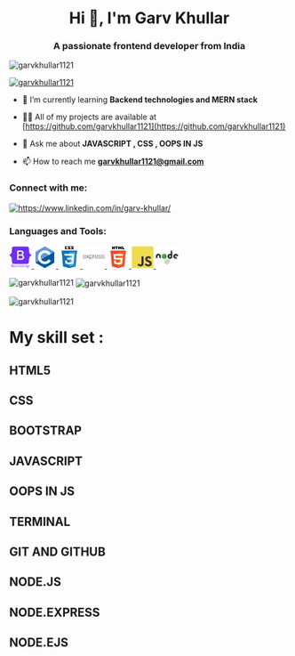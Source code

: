 <h1 align="center">Hi 👋, I'm Garv Khullar</h1>
<h3 align="center">A passionate frontend developer from India</h3>

<p align="left"> <img src="https://komarev.com/ghpvc/?username=garvkhullar1121&label=Profile%20views&color=0e75b6&style=flat" alt="garvkhullar1121" /> </p>

<p align="left"> <a href="https://github.com/ryo-ma/github-profile-trophy"><img src="https://github-profile-trophy.vercel.app/?username=garvkhullar1121" alt="garvkhullar1121" /></a> </p>

- 🌱 I’m currently learning **Backend technologies and MERN stack**

- 👨‍💻 All of my projects are available at [https://github.com/garvkhullar1121](https://github.com/garvkhullar1121)

- 💬 Ask me about **JAVASCRIPT , CSS , OOPS IN JS**

- 📫 How to reach me **garvkhullar1121@gmail.com**

<h3 align="left">Connect with me:</h3>
<p align="left">
<a href="https://linkedin.com/in/https://www.linkedin.com/in/garv-khullar/" target="blank"><img align="center" src="https://raw.githubusercontent.com/rahuldkjain/github-profile-readme-generator/master/src/images/icons/Social/linked-in-alt.svg" alt="https://www.linkedin.com/in/garv-khullar/" height="30" width="40" /></a>
</p>

<h3 align="left">Languages and Tools:</h3>
<p align="left"> <a href="https://getbootstrap.com" target="_blank" rel="noreferrer"> <img src="https://raw.githubusercontent.com/devicons/devicon/master/icons/bootstrap/bootstrap-plain-wordmark.svg" alt="bootstrap" width="40" height="40"/> </a> <a href="https://www.cprogramming.com/" target="_blank" rel="noreferrer"> <img src="https://raw.githubusercontent.com/devicons/devicon/master/icons/c/c-original.svg" alt="c" width="40" height="40"/> </a> <a href="https://www.w3schools.com/css/" target="_blank" rel="noreferrer"> <img src="https://raw.githubusercontent.com/devicons/devicon/master/icons/css3/css3-original-wordmark.svg" alt="css3" width="40" height="40"/> </a> <a href="https://expressjs.com" target="_blank" rel="noreferrer"> <img src="https://raw.githubusercontent.com/devicons/devicon/master/icons/express/express-original-wordmark.svg" alt="express" width="40" height="40"/> </a> <a href="https://www.w3.org/html/" target="_blank" rel="noreferrer"> <img src="https://raw.githubusercontent.com/devicons/devicon/master/icons/html5/html5-original-wordmark.svg" alt="html5" width="40" height="40"/> </a> <a href="https://developer.mozilla.org/en-US/docs/Web/JavaScript" target="_blank" rel="noreferrer"> <img src="https://raw.githubusercontent.com/devicons/devicon/master/icons/javascript/javascript-original.svg" alt="javascript" width="40" height="40"/> </a> <a href="https://nodejs.org" target="_blank" rel="noreferrer"> <img src="https://raw.githubusercontent.com/devicons/devicon/master/icons/nodejs/nodejs-original-wordmark.svg" alt="nodejs" width="40" height="40"/> </a> </p>

<p><img align="left" src="https://github-readme-stats.vercel.app/api/top-langs?username=garvkhullar1121&show_icons=true&locale=en&layout=compact" alt="garvkhullar1121" /></p>

<p>&nbsp;<img align="center" src="https://github-readme-stats.vercel.app/api?username=garvkhullar1121&show_icons=true&locale=en" alt="garvkhullar1121" /></p>

<p><img align="center" src="https://github-readme-streak-stats.herokuapp.com/?user=garvkhullar1121&" alt="garvkhullar1121" /></p>


# My skill set : 

## HTML5
## CSS
## BOOTSTRAP 
## JAVASCRIPT
## OOPS IN JS
## TERMINAL
## GIT AND GITHUB 
## NODE.JS
## NODE.EXPRESS
## NODE.EJS

